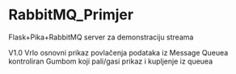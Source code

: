 # RabbitMQ_Primjer

Flask+Pika+RabbitMQ server za demonstraciju streama

V1.0  Vrlo osnovni prikaz povlačenja podataka iz Message Queuea kontroliran Gumbom koji pali/gasi prikaz i kupljenje iz queuea
